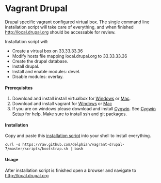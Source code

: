 Vagrant Drupal
==============

Drupal specific vagrant configured virtual box. The single command line installation script will take care
of everything, and when finished http://local.drupal.org should be accessable for review.

Installation script will:

 * Create a virtual box on 33.33.33.36
 * Modify hosts file mapping local.drupal.org to 33.33.33.36
 * Create the drupal database.
 * Install drupal.
 * Install and enable modules: devel.
 * Disable modules: overlay.

#### Prerequisites ####

1. Download and install install virtualbox for [Windows](http://download.virtualbox.org/virtualbox/4.2.6/VirtualBox-4.2.6-82870-Win.exe) or [Mac](http://download.virtualbox.org/virtualbox/4.2.6/VirtualBox-4.2.6-82870-OSX.dmg).
2. Download and install vagrant for [Windows](http://files.vagrantup.com/packages/476b19a9e5f499b5d0b9d4aba5c0b16ebe434311/Vagrant.msi) or [Mac](http://files.vagrantup.com/packages/476b19a9e5f499b5d0b9d4aba5c0b16ebe434311/Vagrant.dmg)
3. If you are on windows please download and install [Cygwin](http://cygwin.com/setup.exe). See [Cygwin Setup](http://cygwin.com/cygwin-ug-net/setup-net.html#setup-packages) for help. Make sure to install ssh and git packages.

#### Installation ####

Copy and paste this [installation script](https://gist.github.com/delphian/6048720) into your shell to install everything.

```
curl -s https://raw.github.com/delphian/vagrant-drupal-7/master/scripts/bootstrap.sh | bash
```

#### Usage ####

After installation script is finished open a browser and navigate to http://local.drupal.org
